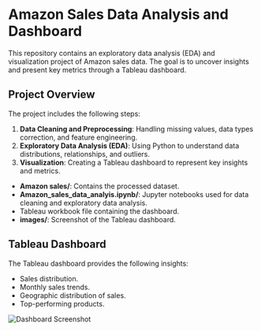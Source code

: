 

# Amazon Sales Data Analysis and Dashboard

This repository contains an exploratory data analysis (EDA) and visualization project of Amazon sales data. The goal is to uncover insights and present key metrics through a Tableau dashboard.

## Project Overview

The project includes the following steps:
1. **Data Cleaning and Preprocessing**: Handling missing values, data types correction, and feature engineering.
2. **Exploratory Data Analysis (EDA)**: Using Python to understand data distributions, relationships, and outliers.
3. **Visualization**: Creating a Tableau dashboard to represent key insights and metrics.


- **Amazon sales/**: Contains the processed dataset.
- **Amazon_sales_data_analyis.ipynb/**: Jupyter notebooks used for data cleaning and exploratory data analysis.
- Tableau workbook file containing the dashboard.
- **images/**: Screenshot of the Tableau dashboard.


## Tableau Dashboard

The Tableau dashboard provides the following insights:
- Sales distribution.
- Monthly sales trends.
- Geographic distribution of sales.
- Top-performing products.

![Dashboard Screenshot](images/dashboard_screenshot.png)
